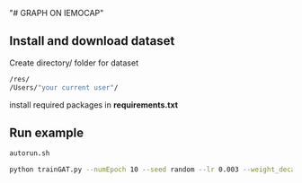 "# GRAPH ON IEMOCAP" 
## Install and download dataset
Create directory/ folder for dataset
```bash
/res/
/Users/"your current user"/
```
install required packages in **requirements.txt**
## Run example
```bash
autorun.sh
```

```bash
python trainGAT.py --numEpoch 10 --seed random --lr 0.003 --weight_decay 0.00001 --missing 10 --numTest 2 --dataset MELD --wFP --output logMELD.txt
```
